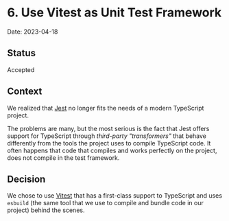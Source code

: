 # 6. Use Vitest as Unit Test Framework

Date: 2023-04-18

## Status

Accepted

## Context

We realized that [Jest](https://jestjs.io/) no longer fits the needs of a modern TypeScript project.

The problems are many, but the most serious is the fact that Jest offers support for TypeScript through _third-party "transformers"_ that behave differently from the tools the project uses to compile TypeScript code. It often happens that code that compiles and works perfectly on the project, does not compile in the test framework.

## Decision

We chose to use [Vitest](https://vitest.dev/) that has a first-class support to TypeScript and uses `esbuild` (the same tool that we use to compile and bundle code in our project) behind the scenes.
